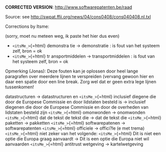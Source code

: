 **CORRECTED VERSION**: <http://www.softwarepatenten.be/raad>

Source: see <http://swpat.ffii.org/news/04/cons0408/cons040408.nl.txl>

Corrections by Itsme:

(sorry, moet nu meteen weg, ik paste het hier dus even)

-   `<itsMe_>`{=html} demonstra tie -\> demonstratie : is fout van het
    systeem zelf, bron = ok
-   `<itsMe_>`{=html} tr ansportmiddelen -\> transportmiddelen : is fout
    van het systeem zelf, bron = ok

Opmerking (Jonas): Deze fouten kan je oplossen door heel lange
paragrafen over meerdere lijnen te verspreiden (vervang gewoon hier en
daar een spatie door een line break. Zorg wel dat er geen extra lege
lijnen tussenkomen!

datastructuren -\> datastructuren en `<itsMe_>`{=html} inclusief diegene
die door de Europese Commissie en door lidstaten besteld is -\>
inclusief diegenen die door de Europese Commissie en door de overheden
van lidstaten besteld zijn `<itsMe_>`{=html} omonwonden -\> onomwonden
`<itsMe_>`{=html} dat de tekst de tekst die -\> dat de tekst die
`<itsMe_>`{=html} paketten -\> pakketten `<itsMe_>`{=html}
softwarepatenen -\> softwarepatenten `<itsMe_>`{=html} officiele -\>
offici?le (e met trema) `<itsMe_>`{=html} niet zeker van het volgende:
`<itsMe_>`{=html} Dit is niet een optie die Europa graag aanvaardt -\>
Dit is een optie die Europa niet wil aanvaarden `<itsMe_>`{=html}
antitrust wetgeving -\> kartelwetgeving
